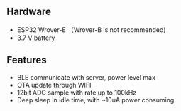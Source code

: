 ## Hardware

- ESP32 Wrover-E （Wrover-B is not recommended)
- 3.7 V battery

## Features

- BLE communicate with server, power level max
- OTA update through WIFI
- 12bit ADC sample with rate up to 100kHz
- Deep sleep in idle time, with ~10uA power consuming